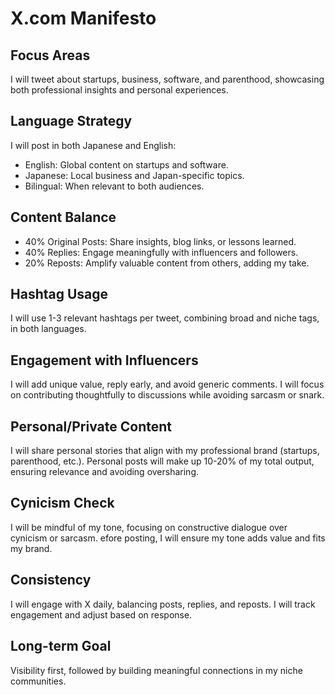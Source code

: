# X.com Manifesto

## Focus Areas

I will tweet about startups, business, software, and parenthood, showcasing both professional insights and personal experiences.

## Language Strategy

I will post in both Japanese and English:

 - English: Global content on startups and software.
 - Japanese: Local business and Japan-specific topics.
 - Bilingual: When relevant to both audiences.

## Content Balance

 - 40% Original Posts: Share insights, blog links, or lessons learned.
 - 40% Replies: Engage meaningfully with influencers and followers.
 - 20% Reposts: Amplify valuable content from others, adding my take.

## Hashtag Usage

I will use 1-3 relevant hashtags per tweet, combining broad and niche tags, in both languages.

## Engagement with Influencers

I will add unique value, reply early, and avoid generic comments.
I will focus on contributing thoughtfully to discussions while avoiding sarcasm or snark.

## Personal/Private Content

I will share personal stories that align with my professional brand (startups, parenthood, etc.).
Personal posts will make up 10-20% of my total output, ensuring relevance and avoiding oversharing.

## Cynicism Check

I will be mindful of my tone, focusing on constructive dialogue over cynicism or sarcasm.
efore posting, I will ensure my tone adds value and fits my brand.

## Consistency

I will engage with X daily, balancing posts, replies, and reposts. I will track engagement and adjust based on response.

## Long-term Goal

Visibility first, followed by building meaningful connections in my niche communities.
